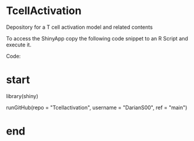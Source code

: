 # TcellActivation
Depository for a T cell activation model and related contents


To access the ShinyApp copy the following code snippet to an R Script and execute it.

Code:
# start
library(shiny)

runGitHub(repo = "Tcellactivation", username = "DarianS00", ref = "main")
# end

